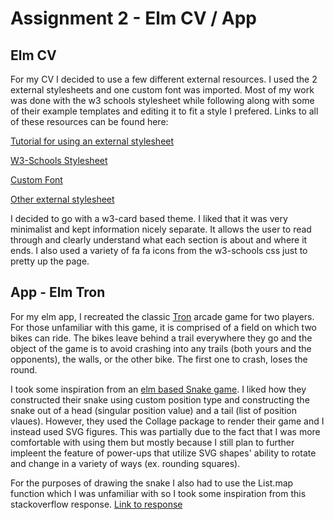 # Assignment 2 - Elm CV / App

## Elm CV

For my CV I decided to use a few different external resources. I used the 2 external stylesheets and one custom font was imported. Most of my work was done with the w3 schools stylesheet while following along with some of their example templates and editing it to fit a style I prefered. Links to all of these resources can be found here:

[Tutorial for using an external stylesheet](http://elmprogramming.com/building-a-simple-page-in-elm.html)

[W3-Schools Stylesheet](https://www.w3schools.com/w3css/4/w3.css)

[Custom Font](https://fonts.googleapis.com/css?family=Roboto)

[Other external stylesheet](https://cdnjs.cloudflare.com/ajax/libs/font-awesome/4.7.0/css/font-awesome.min.css)

I decided to go with a w3-card based theme. I liked that it was very minimalist and kept information nicely separate. It allows the user to read through and clearly understand what each section is about and where it ends. I also used a variety of fa fa icons from the w3-schools css just to pretty up the page.

## App - Elm Tron

For my elm app, I recreated the classic [Tron](https://en.wikipedia.org/wiki/Tron_(video_game)) arcade game for two players. For those unfamiliar with this game, it is comprised of a field on which two bikes can ride. The bikes leave behind a trail everywhere they go and the object of the game is to avoid crashing into any trails (both yours and the opponents), the walls, or the other bike. The first one to crash, loses the round.

I took some inspiration from an [elm based Snake game](https://github.com/theburningmonk/elm-snake). I liked how they constructed their snake using custom position type and constructing the snake out of a head (singular position value) and a tail (list of position vlaues). However, they used the Collage package to render their game and I instead used SVG figures. This was partially due to the fact that I was more comfortable with using them but mostly because I still plan to further impleent the feature of power-ups that utilize SVG shapes' ability to rotate and change in a variety of ways (ex. rounding squares). 

For the purposes of drawing the snake I also had to use the List.map function which I was unfamiliar with so I took some inspiration from this stackoverflow response. [Link to response](https://stackoverflow.com/questions/39058189/how-to-iterate-over-a-list-in-an-elm-view)
